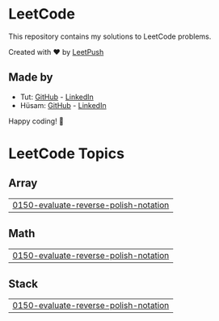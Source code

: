# LeetCode

This repository contains my solutions to LeetCode problems.

Created with :heart: by [LeetPush](https://github.com/husamahmud/LeetPush)

 ## Made by 
 - Tut: [GitHub](https://github.com/TutTrue) - [LinkedIn](https://www.linkedin.com/in/mahmoud-hamdy-8b6825245/)
 - Hüsam: [GitHub](https://github.com/husamahmud) - [LinkedIn](https://www.linkedin.com/in/husamahmud/)

 Happy coding! 🚀
<!---LeetCode Topics Start-->
# LeetCode Topics
## Array
|  |
| ------- |
| [0150-evaluate-reverse-polish-notation](https://github.com/POOMESH-19/Leet-Code-Problem/tree/master/0150-evaluate-reverse-polish-notation) |
## Math
|  |
| ------- |
| [0150-evaluate-reverse-polish-notation](https://github.com/POOMESH-19/Leet-Code-Problem/tree/master/0150-evaluate-reverse-polish-notation) |
## Stack
|  |
| ------- |
| [0150-evaluate-reverse-polish-notation](https://github.com/POOMESH-19/Leet-Code-Problem/tree/master/0150-evaluate-reverse-polish-notation) |
<!---LeetCode Topics End-->